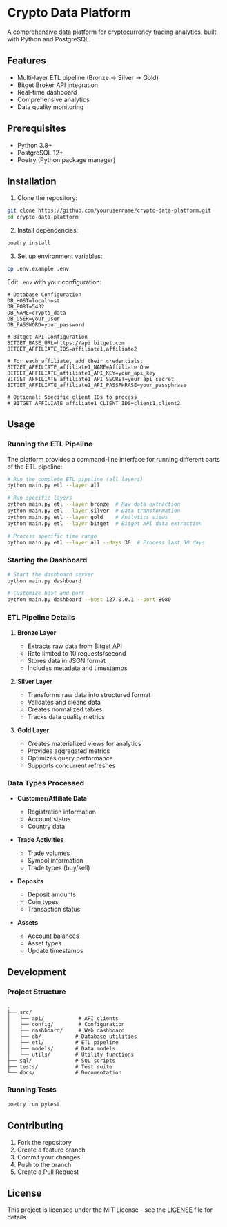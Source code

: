 # Crypto Data Platform

A comprehensive data platform for cryptocurrency trading analytics, built with Python and PostgreSQL.

## Features

- Multi-layer ETL pipeline (Bronze → Silver → Gold)
- Bitget Broker API integration
- Real-time dashboard
- Comprehensive analytics
- Data quality monitoring

## Prerequisites

- Python 3.8+
- PostgreSQL 12+
- Poetry (Python package manager)

## Installation

1. Clone the repository:
```bash
git clone https://github.com/yourusername/crypto-data-platform.git
cd crypto-data-platform
```

2. Install dependencies:
```bash
poetry install
```

3. Set up environment variables:
```bash
cp .env.example .env
```
Edit `.env` with your configuration:
```env
# Database Configuration
DB_HOST=localhost
DB_PORT=5432
DB_NAME=crypto_data
DB_USER=your_user
DB_PASSWORD=your_password

# Bitget API Configuration
BITGET_BASE_URL=https://api.bitget.com
BITGET_AFFILIATE_IDS=affiliate1,affiliate2

# For each affiliate, add their credentials:
BITGET_AFFILIATE_affiliate1_NAME=Affiliate One
BITGET_AFFILIATE_affiliate1_API_KEY=your_api_key
BITGET_AFFILIATE_affiliate1_API_SECRET=your_api_secret
BITGET_AFFILIATE_affiliate1_API_PASSPHRASE=your_passphrase

# Optional: Specific client IDs to process
# BITGET_AFFILIATE_affiliate1_CLIENT_IDS=client1,client2
```

## Usage

### Running the ETL Pipeline

The platform provides a command-line interface for running different parts of the ETL pipeline:

```bash
# Run the complete ETL pipeline (all layers)
python main.py etl --layer all

# Run specific layers
python main.py etl --layer bronze  # Raw data extraction
python main.py etl --layer silver  # Data transformation
python main.py etl --layer gold    # Analytics views
python main.py etl --layer bitget  # Bitget API data extraction

# Process specific time range
python main.py etl --layer all --days 30  # Process last 30 days
```

### Starting the Dashboard

```bash
# Start the dashboard server
python main.py dashboard

# Customize host and port
python main.py dashboard --host 127.0.0.1 --port 8080
```

### ETL Pipeline Details

1. **Bronze Layer**
   - Extracts raw data from Bitget API
   - Rate limited to 10 requests/second
   - Stores data in JSON format
   - Includes metadata and timestamps

2. **Silver Layer**
   - Transforms raw data into structured format
   - Validates and cleans data
   - Creates normalized tables
   - Tracks data quality metrics

3. **Gold Layer**
   - Creates materialized views for analytics
   - Provides aggregated metrics
   - Optimizes query performance
   - Supports concurrent refreshes

### Data Types Processed

- **Customer/Affiliate Data**
  - Registration information
  - Account status
  - Country data

- **Trade Activities**
  - Trade volumes
  - Symbol information
  - Trade types (buy/sell)

- **Deposits**
  - Deposit amounts
  - Coin types
  - Transaction status

- **Assets**
  - Account balances
  - Asset types
  - Update timestamps

## Development

### Project Structure

```
.
├── src/
│   ├── api/           # API clients
│   ├── config/        # Configuration
│   ├── dashboard/     # Web dashboard
│   ├── db/           # Database utilities
│   ├── etl/          # ETL pipeline
│   ├── models/       # Data models
│   └── utils/        # Utility functions
├── sql/              # SQL scripts
├── tests/            # Test suite
└── docs/             # Documentation
```

### Running Tests

```bash
poetry run pytest
```

## Contributing

1. Fork the repository
2. Create a feature branch
3. Commit your changes
4. Push to the branch
5. Create a Pull Request

## License

This project is licensed under the MIT License - see the [LICENSE](LICENSE) file for details. 